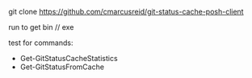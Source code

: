 



git clone https://github.com/cmarcusreid/git-status-cache-posh-client

run to get bin // exe

test for commands:
- Get-GitStatusCacheStatistics
- Get-GitStatusFromCache